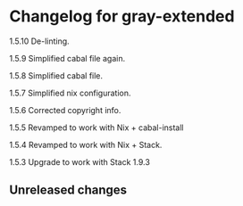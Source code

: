 # Changelog for gray-extended

1.5.10 De-linting.

1.5.9 Simplified cabal file again.

1.5.8 Simplified cabal file.

1.5.7 Simplified nix configuration.

1.5.6 Corrected copyright info.

1.5.5 Revamped to work with Nix + cabal-install

1.5.4 Revamped to work with Nix + Stack.

1.5.3 Upgrade to work with Stack 1.9.3

## Unreleased changes
